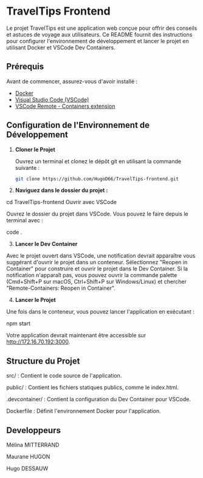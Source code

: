 # TravelTips Frontend

Le projet TravelTips est une application web conçue pour offrir des conseils et astuces de voyage aux utilisateurs. Ce README fournit des instructions pour configurer l'environnement de développement et lancer le projet en utilisant Docker et VSCode Dev Containers.

## Prérequis

Avant de commencer, assurez-vous d'avoir installé :

- [Docker](https://docs.docker.com/get-docker/)
- [Visual Studio Code (VSCode)](https://code.visualstudio.com/)
- [VSCode Remote - Containers extension](https://marketplace.visualstudio.com/items?itemName=ms-vscode-remote.remote-containers)

## Configuration de l'Environnement de Développement

1. **Cloner le Projet**

   Ouvrez un terminal et clonez le dépôt git en utilisant la commande suivante :

   ```bash
   git clone https://github.com/HugoD66/TravelTips-frontend.git

   ```

2. **Naviguez dans le dossier du projet :**

cd TravelTips-frontend
Ouvrir avec VSCode

Ouvrez le dossier du projet dans VSCode. Vous pouvez le faire depuis le terminal avec :

code .

3. **Lancer le Dev Container**

Avec le projet ouvert dans VSCode, une notification devrait apparaître vous suggérant d'ouvrir le projet dans un conteneur. Sélectionnez "Reopen in Container" pour construire et ouvrir le projet dans le Dev Container. Si la notification n'apparaît pas, vous pouvez ouvrir la commande palette (Cmd+Shift+P sur macOS, Ctrl+Shift+P sur Windows/Linux) et chercher "Remote-Containers: Reopen in Container".

4. **Lancer le Projet**

Une fois dans le conteneur, vous pouvez lancer l'application en exécutant :

npm start

Votre application devrait maintenant être accessible sur http://172.16.70.192:3000.

## Structure du Projet

src/ : Contient le code source de l'application.

public/ : Contient les fichiers statiques publics, comme le index.html.

.devcontainer/ : Contient la configuration du Dev Container pour VSCode.

Dockerfile : Définit l'environnement Docker pour l'application.

## Developpeurs

Mélina MITTERRAND

Maurane HUGON

Hugo DESSAUW
